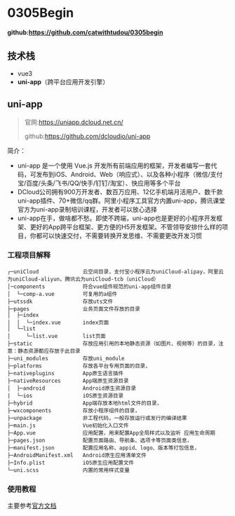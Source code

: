
# 0305Begin

**github:https://github.com/catwithtudou/0305begin**

## 技术栈

- vue3
- **uni-app**（跨平台应用开发引擎）

## uni-app

> 官网:https://uniapp.dcloud.net.cn/
> 
> github:https://github.com/dcloudio/uni-app

简介：

- uni-app 是一个使用 Vue.js 开发所有前端应用的框架，开发者编写一套代码，可发布到iOS、Android、Web（响应式）、以及各种小程序（微信/支付宝/百度/头条/飞书/QQ/快手/钉钉/淘宝）、快应用等多个平台 
- DCloud公司拥有900万开发者、数百万应用、12亿手机端月活用户、数千款uni-app插件、70+微信/qq群。阿里小程序工具官方内置uni-app，腾讯课堂官方为uni-app录制培训课程，开发者可以放心选择 
- uni-app在手，做啥都不愁。即使不跨端，uni-app也是更好的小程序开发框架、更好的App跨平台框架、更方便的H5开发框架。不管领导安排什么样的项目，你都可以快速交付，不需要转换开发思维、不需要更改开发习惯

### 工程项目解释

```shell	
┌─uniCloud              云空间目录，支付宝小程序云为uniCloud-alipay，阿里云为uniCloud-aliyun，腾讯云为uniCloud-tcb（uniCloud）
│─components            符合vue组件规范的uni-app组件目录
│  └─comp-a.vue         可复用的a组件
├─utssdk                存放uts文件
├─pages                 业务页面文件存放的目录
│  ├─index
│  │  └─index.vue       index页面
│  └─list
│     └─list.vue        list页面
├─static                存放应用引用的本地静态资源（如图片、视频等）的目录，注意：静态资源都应存放于此目录
├─uni_modules           存放uni_module 
├─platforms             存放各平台专用页面的目录，
├─nativeplugins         App原生语言插件 
├─nativeResources       App端原生资源目录
│  ├─android            Android原生资源目录 
|  └─ios                iOS原生资源目录 
├─hybrid                App端存放本地html文件的目录，
├─wxcomponents          存放小程序组件的目录，
├─unpackage             非工程代码，一般存放运行或发行的编译结果
├─main.js               Vue初始化入口文件
├─App.vue               应用配置，用来配置App全局样式以及监听 应用生命周期
├─pages.json            配置页面路由、导航条、选项卡等页面类信息，
├─manifest.json         配置应用名称、appid、logo、版本等打包信息，
├─AndroidManifest.xml   Android原生应用清单文件 
├─Info.plist            iOS原生应用配置文件 
└─uni.scss              内置的常用样式变量
```

### 使用教程

主要参考[官方文档](https://uniapp.dcloud.net.cn/tutorial/)